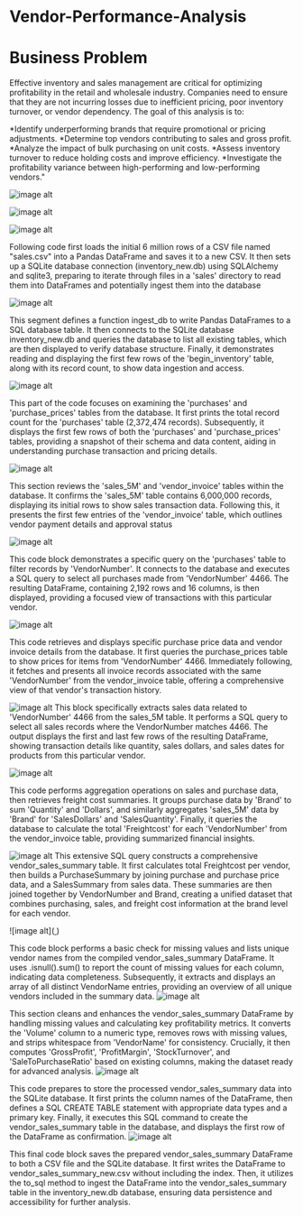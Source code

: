 # Vendor-Performance-Analysis


# Business Problem

Effective inventory and sales management are critical for optimizing profitability in the retail and wholesale industry. Companies need to ensure that they are not incurring losses due to inefficient pricing, poor inventory turnover, or vendor dependency. The goal of this analysis is to:

*Identify underperforming brands that require promotional or pricing adjustments.
*Determine top vendors contributing to sales and gross profit.
*Analyze the impact of bulk purchasing on unit costs.
*Assess inventory turnover to reduce holding costs and improve efficiency.
*Investigate the profitability variance between high-performing and low-performing vendors."

![image alt](https://github.com/Vijay-Dhok/Vendor-Performance-Analysis/blob/dcfccc18992e302cf926638bec284712228ecef3/dash1.png)

![image alt](https://github.com/Vijay-Dhok/Vendor-Performance-Analysis/blob/dcfccc18992e302cf926638bec284712228ecef3/dash2.png)


![image alt]( https://github.com/Vijay-Dhok/Vendor-Performance-Analysis/blob/dcfccc18992e302cf926638bec284712228ecef3/eda1.png )

Following code first loads the initial 6 million rows of a CSV file named "sales.csv" into a Pandas DataFrame and saves it to a new CSV. It then sets up a SQLite database connection (inventory_new.db) using SQLAlchemy and sqlite3, preparing to iterate through files in a 'sales' directory to read them into DataFrames and potentially ingest them into the database

![image alt]( https://github.com/Vijay-Dhok/Vendor-Performance-Analysis/blob/dcfccc18992e302cf926638bec284712228ecef3/eda2.png )

This segment defines a function ingest_db to write Pandas DataFrames to a SQL database table. It then connects to the SQLite database inventory_new.db and queries the database to list all existing tables, which are then displayed to verify database structure. Finally, it demonstrates reading and displaying the first few rows of the 'begin_inventory' table, along with its record count, to show data ingestion and access.


![image alt]( https://github.com/Vijay-Dhok/Vendor-Performance-Analysis/blob/dcfccc18992e302cf926638bec284712228ecef3/eda3.png)

This part of the code focuses on examining the 'purchases' and 'purchase_prices' tables from the database. It first prints the total record count for the 'purchases' table (2,372,474 records). Subsequently, it displays the first few rows of both the 'purchases' and 'purchase_prices' tables, providing a snapshot of their schema and data content, aiding in understanding purchase transaction and pricing details.

![image alt](https://github.com/Vijay-Dhok/Vendor-Performance-Analysis/blob/dcfccc18992e302cf926638bec284712228ecef3/eda4.png)

This section reviews the 'sales_5M' and 'vendor_invoice' tables within the database. It confirms the 'sales_5M' table contains 6,000,000 records, displaying its initial rows to show sales transaction data. Following this, it presents the first few entries of the 'vendor_invoice' table, which outlines vendor payment details and approval status

![image alt]( https://github.com/Vijay-Dhok/Vendor-Performance-Analysis/blob/dcfccc18992e302cf926638bec284712228ecef3/eda5.png )

This code block demonstrates a specific query on the 'purchases' table to filter records by 'VendorNumber'. It connects to the database and executes a SQL query to select all purchases made from 'VendorNumber' 4466. The resulting DataFrame, containing 2,192 rows and 16 columns, is then displayed, providing a focused view of transactions with this particular vendor.

![image alt]( https://github.com/Vijay-Dhok/Vendor-Performance-Analysis/blob/dcfccc18992e302cf926638bec284712228ecef3/eda6.png )

This code retrieves and displays specific purchase price data and vendor invoice details from the database. It first queries the purchase_prices table to show prices for items from 'VendorNumber' 4466. Immediately following, it fetches and presents all invoice records associated with the same 'VendorNumber' from the vendor_invoice table, offering a comprehensive view of that vendor's transaction history.



![image alt]( https://github.com/Vijay-Dhok/Vendor-Performance-Analysis/blob/dcfccc18992e302cf926638bec284712228ecef3/eda7.png )
This block specifically extracts sales data related to 'VendorNumber' 4466 from the sales_5M table. It performs a SQL query to select all sales records where the VendorNumber matches 4466. The output displays the first and last few rows of the resulting DataFrame, showing transaction details like quantity, sales dollars, and sales dates for products from this particular vendor.

![image alt](  https://github.com/Vijay-Dhok/Vendor-Performance-Analysis/blob/dcfccc18992e302cf926638bec284712228ecef3/eda8.png)

This code performs aggregation operations on sales and purchase data, then retrieves freight cost summaries. It groups purchase data by 'Brand' to sum 'Quantity' and 'Dollars', and similarly aggregates 'sales_5M' data by 'Brand' for 'SalesDollars' and 'SalesQuantity'. Finally, it queries the database to calculate the total 'Freightcost' for each 'VendorNumber' from the vendor_invoice table, providing summarized financial insights.

![image alt](https://github.com/Vijay-Dhok/Vendor-Performance-Analysis/blob/dcfccc18992e302cf926638bec284712228ecef3/eda9.png  )
This extensive SQL query constructs a comprehensive vendor_sales_summary table. It first calculates total Freightcost per vendor, then builds a PurchaseSummary by joining purchase and purchase price data, and a SalesSummary from sales data. These summaries are then joined together by VendorNumber and Brand, creating a unified dataset that combines purchasing, sales, and freight cost information at the brand level for each vendor.

![image alt]([ ](https://github.com/Vijay-Dhok/Vendor-Performance-Analysis/blob/dcfccc18992e302cf926638bec284712228ecef3/eda10.png) )

This code block performs a basic check for missing values and lists unique vendor names from the compiled vendor_sales_summary DataFrame. It uses .isnull().sum() to report the count of missing values for each column, indicating data completeness. Subsequently, it extracts and displays an array of all distinct VendorName entries, providing an overview of all unique vendors included in the summary data.
![image alt]( https://github.com/Vijay-Dhok/Vendor-Performance-Analysis/blob/dcfccc18992e302cf926638bec284712228ecef3/eda11.png )

This section cleans and enhances the vendor_sales_summary DataFrame by handling missing values and calculating key profitability metrics. It converts the 'Volume' column to a numeric type, removes rows with missing values, and strips whitespace from 'VendorName' for consistency. Crucially, it then computes 'GrossProfit', 'ProfitMargin', 'StockTurnover', and 'SaleToPurchaseRatio' based on existing columns, making the dataset ready for advanced analysis.
![image alt]( https://github.com/Vijay-Dhok/Vendor-Performance-Analysis/blob/dcfccc18992e302cf926638bec284712228ecef3/eda12.png )

This code prepares to store the processed vendor_sales_summary data into the SQLite database. It first prints the column names of the DataFrame, then defines a SQL CREATE TABLE statement with appropriate data types and a primary key. Finally, it executes this SQL command to create the vendor_sales_summary table in the database, and displays the first row of the DataFrame as confirmation.
![image alt](https://github.com/Vijay-Dhok/Vendor-Performance-Analysis/blob/dcfccc18992e302cf926638bec284712228ecef3/eda13.png  )

This final code block saves the prepared vendor_sales_summary DataFrame to both a CSV file and the SQLite database. It first writes the DataFrame to vendor_sales_summary_new.csv without including the index. Then, it utilizes the to_sql method to ingest the DataFrame into the vendor_sales_summary table in the inventory_new.db database, ensuring data persistence and accessibility for further analysis.




